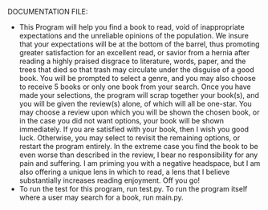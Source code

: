 DOCUMENTATION FILE:
- This Program will help you find a book to read, void of inappropriate expectations and the unreliable opinions of the population. We insure that your expectations will be at the bottom of the barrel, thus promoting greater satisfaction for an excellent read, or savior from a hernia after reading a highly praised disgrace to literature, words, paper, and the trees that died so that trash may circulate under the disguise of a good book. You will be prompted to select a genre, and you may also choose to receive 5 books or only one book from your search. Once you have made your selections, the program will scrap together your book(s), and you will be given the review(s) alone, of which will all be one-star. You may choose a review upon which you will be shown the chosen book, or in the case you did not want options, your book will be shown immediately. If you are satisfied with your book, then I wish you good luck. Otherwise, you may select to revisit the remaining options, or restart the program entirely. In the extreme case you find the book to be even worse than described in the review, I bear no responsibility for any pain and suffering. I am priming you with a negative headspace, but I am also offering a unique lens in which to read, a lens that I believe substantially increases reading enjoyment. Off you go!
- To run the test for this program, run test.py. To run the program itself where a user may search for a book, run main.py.
